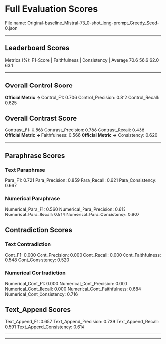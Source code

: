 # Full Evaluation Scores

File name: Original-baseline_Mistral-7B_0-shot_long-prompt_Greedy_Seed-0.json


---

## Leaderboard Scores

Metrics (%): F1-Score | Faithfulness | Consistency | Average
                70.6        56.6          62.0        63.1

---

## Overall Control Score

**Official Metric ->** Control_F1: 0.706
Control_Precision: 0.812
Control_Recall: 0.625

## Overall Contrast Score

Contrast_F1: 0.563
Contrast_Precision: 0.788
Contrast_Recall: 0.438
**Official Metric ->** Faithfulness: 0.566
**Official Metric ->** Consistency: 0.620

---


## Paraphrase Scores


### Text Paraphrase

Para_F1: 0.721
Para_Precision: 0.859
Para_Recall: 0.621
Para_Consistency: 0.667


### Numerical Paraphrase

Numerical_Para_F1: 0.560
Numerical_Para_Precision: 0.615
Numerical_Para_Recall: 0.514
Numerical_Para_Consistency: 0.607


## Contradiction Scores


### Text Contradiction

Cont_F1: 0.000
Cont_Precision: 0.000
Cont_Recall: 0.000
Cont_Faithfulness: 0.548
Cont_Consistency: 0.520


### Numerical Contradiction

Numerical_Cont_F1: 0.000
Numerical_Cont_Precision: 0.000
Numerical_Cont_Recall: 0.000
Numerical_Cont_Faithfulness: 0.684
Numerical_Cont_Consistency: 0.716


## Text_Append Scores

Text_Append_F1: 0.657
Text_Append_Precision: 0.739
Text_Append_Recall: 0.591
Text_Append_Consistency: 0.614

---


---

